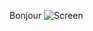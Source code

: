 
Bonjour
![Screen](https://user-images.githubusercontent.com/63174602/86037855-e9668880-ba37-11ea-983b-bbf01eec791c.png)


